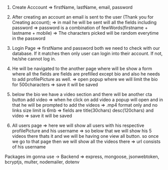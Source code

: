 
1. Create Acccount
  => firstName, lastName, email, password

2. After creating an account an email is sent to the user (Thank you for Creating account);
  => in mail he will be sent will all the fields including password
  => password is a combination of fewWords(firstname + lastname + mobile)
  => The characters picked will be random everytime in the password

3. Login Page
  => firstName and password both we need to check with our database. 
  If it matches then only user can login into their account. If not, he/she cannot log in.

4. He will be navigated to the another page where will be show a form where all the fields are fields are prefilled except bio and also he needs to add profilePicture as well. 
  => open popup where we will limit the bio for 500characters => save it will be saved

5. below the bio we have a video  section and there will be another cta button add video
  => when he click on add video a popup will open and in that he will be prompted to add the videos
  => .mp4 format only and no links size limit is 6mb
  => fields are title(30chars) desc(120chars) and video
  => save it will be saved    

6. All users page
  => here we will show all users with his respective profilePicture and his username 
  => so below that we will show his 5 videos there thats it and we will be having one view all button. so once we go to that page then we will show all the videos there
  => url consists of his username 



Packages im gonna use -> 
  Backend => express, mongoose, jsonwebtoken, bcryptjs, multer, nodemailer, dotenv

